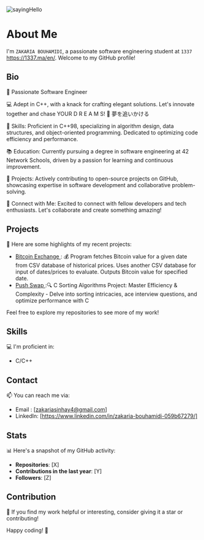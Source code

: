 ![sayingHello](https://imgs.search.brave.com/0QeQuV_i5NRyXk1UzL_6ov0hjinozNFZw7bzYjFESgI/rs:fit:860:0:0/g:ce/aHR0cHM6Ly91cGxv/YWQud2lraW1lZGlh/Lm9yZy93aWtpcGVk/aWEvY29tbW9ucy90/aHVtYi9mL2ZmL0Fz/c2FsYW11LWFsZXlr/dW0uc3ZnLzY0MHB4/LUFzc2FsYW11LWFs/ZXlrdW0uc3ZnLnBu/Zw)

# About Me
I'm `ZAKARIA BOUHAMIDI`, a passionate software engineering student at ` 1337 ` https://1337.ma/en/. Welcome to my GitHub profile!

## Bio

🚀 Passionate Software Engineer

💻 Adept in C++, with a knack for crafting elegant solutions. Let's innovate together and chase YOUR D R E A M S! 🌟 夢を追いかける

🔧 Skills: Proficient in C++98, specializing in algorithm design, data structures, and object-oriented programming. Dedicated to optimizing code efficiency and performance.

📚 Education: Currently pursuing a degree in software engineering at 42 Network Schools, driven by a passion for learning and continuous improvement.

🔗 Projects: Actively contributing to open-source projects on GitHub, showcasing expertise in software development and collaborative problem-solving.

💬 Connect with Me: Excited to connect with fellow developers and tech enthusiasts. Let's collaborate and create something amazing!


## Projects

🚀 Here are some highlights of my recent projects:

- [ Bitcoin Exchange ](https://github.com/zakinshi/CPP_PARSING): 💰 Program fetches Bitcoin value for a given date from CSV database of historical prices. Uses another CSV database for input of dates/prices to evaluate. Outputs Bitcoin value for specified date.
- [ Push Swap ](https://github.com/zakinshi/Push_swap):🔍 C Sorting Algorithms Project: Master Efficiency & Complexity - Delve into sorting intricacies, ace interview questions, and optimize performance with C

Feel free to explore my repositories to see more of my work!

## Skills

💻 I'm proficient in:

- C/C++

## Contact

📫 You can reach me via:

- Email   : [zakariasinhay4@gmail.com]
- LinkedIn: [https://www.linkedin.com/in/zakaria-bouhamidi-059b67279/]

## Stats

📊 Here's a snapshot of my GitHub activity:

- **Repositories**: [X]
- **Contributions in the last year**: [Y]
- **Followers**: [Z]

## Contribution

🌟 If you find my work helpful or interesting, consider giving it a star or contributing!

Happy coding! 🚀
